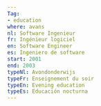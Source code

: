 ```yaml
---
Tag: 
- education
where: avans
nl: Software Ingenieur
fr: Ingénieur logiciel
en: Software Engineer
es: Ingeniero de software
start: 2001
end: 2003
typeNl: Avondonderwijs
typeFr: Enseignement du soir
typeEn: Evening education
typeEs: Educación nocturna
---
```

